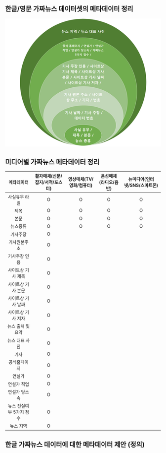 ## 한글/영문 가짜뉴스 데이터셋의 메타데이터 정리

![사진1](https://github.com/MDPJW/FakeNews/blob/master/image/image3.png)   


## 미디어별 가짜뉴스 메타데이터 정리
|메타데이터|활자매체(신문/잡지/서적/포스터)|영상매체(TV/영화/컴퓨터)|음성매체(라디오/음반)|뉴미디어(인터넷/SNS/스마트폰)|
|:----:|:----:|:--------:|:--------:|:--------:|
|사실유무 라벨|O|O|O|O|
|제목|O|O|O|O|
|본문|O|O|O|O|
|뉴스종류|O|O|O|O|
|기사주장|O|||
|기사원본주소|O|||
|기사주장 인용|O|||
|사이트상 기사 제목|O|||
|사이트상 기사 본문|O|||
|사이트상 기사 날짜|O |||
|사이트상 기사 저자|O |||
|뉴스 출처 및 요약|O |||
|뉴스 대표 사진|O |||
|기자|O|||
|공식홈페이지|O|||
|연설가|O|||
|연설가 직업|O|||
|연설가 당소속|O|||
|뉴스 진실여부 5가지 점수|O|||
|뉴스 지역|O|||

## 한글 가짜뉴스 데이터에 대한 메타데이터 제안 (정의)


